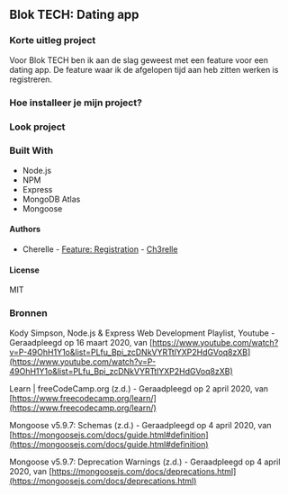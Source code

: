 
## Blok TECH: Dating app

### Korte uitleg project
Voor Blok TECH ben ik aan de slag geweest met een feature voor een dating app. De feature waar ik de afgelopen tijd aan heb zitten werken is registreren.

### Hoe installeer je mijn project?

### Look project

### Built With
* Node.js
* NPM
* Express
* MongoDB Atlas
* Mongoose

#### Authors
* Cherelle - [Feature: Registration](https://github.com/Ch3relle/pt-dating-app-2) - [Ch3relle](https://github.com/Ch3relle)

#### License
MIT

### Bronnen
Kody Simpson, Node.js & Express Web Development Playlist, Youtube - Geraadpleegd op 16 maart 2020, van [https://www.youtube.com/watch?v=P-49OhH1Y1o&list=PLfu_Bpi_zcDNkVYRTtlYXP2HdGVoq8zXB](https://www.youtube.com/watch?v=P-49OhH1Y1o&list=PLfu_Bpi_zcDNkVYRTtlYXP2HdGVoq8zXB)

Learn | freeCodeCamp.org (z.d.) - Geraadpleegd op 2 april 2020, van [https://www.freecodecamp.org/learn/](https://www.freecodecamp.org/learn/)

Mongoose v5.9.7: Schemas (z.d.) - Geraadpleegd op 4 april 2020, van [https://mongoosejs.com/docs/guide.html#definition](https://mongoosejs.com/docs/guide.html#definition)

Mongoose v5.9.7: Deprecation Warnings (z.d.) - Geraadpleegd op 4 april 2020, van [https://mongoosejs.com/docs/deprecations.html](https://mongoosejs.com/docs/deprecations.html)
